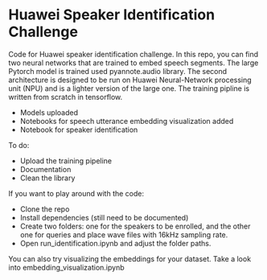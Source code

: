 # Huawei Speaker Identification Challenge

Code for Huawei speaker identification challenge. In this repo, you can find two neural networks that are
trained to embed speech segments. The large Pytorch model is trained used pyannote.audio library. The second architecture is designed to be
run on Huawei Neural-Network processing unit (NPU) and is a lighter version of the large one. The training pipline is written 
from scratch in tensorflow.

- Models uploaded
- Notebooks for speech utterance embedding visualization added
- Notebook for speaker identification 


To do:
- Upload the training pipeline
- Documentation
- Clean the library

If you want to play around with the code: 
  - Clone the repo
  - Install dependencies (still need to be documented)
  - Create two folders: one for the speakers to be enrolled, and the other one for queries and place wave files with 16kHz sampling rate.
  - Open run_identification.ipynb and adjust the folder paths.
 
 You can also try visualizing the embeddings for your dataset. Take a look into embedding_visualization.ipynb

